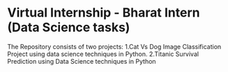 # Virtual Internship - Bharat Intern (Data Science tasks)
The Repository consists of two projects:
1.Cat Vs Dog Image Classification Project using data science techniques in Python.
2.Titanic Survival Prediction using Data Science techniques in Python
